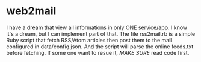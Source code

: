 # web2mail
I have a dream that view all informations in only ONE service/app.
I know it's a dream, but I can implement part of that.
The file rss2mail.rb is a simple Ruby script that fetch RSS/Atom articles then post them to the mail configured in data/config.json. And the script will parse the online feeds.txt before fetching.
If some one want to resue it, *MAKE SURE* read code first.
